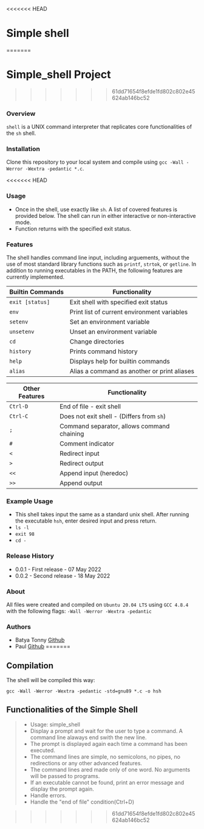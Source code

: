 <<<<<<< HEAD
# Simple shell
=======
# Simple_shell Project
>>>>>>> 61dd71654f8efde1fd802c802e45624ab146bc52

### Overview
`shell` is a UNIX command interpreter that replicates core functionalities of the `sh` shell.

### Installation
Clone this repository to your local system and compile using `gcc -Wall -Werror -Wextra -pedantic *.c`.

<<<<<<< HEAD
### Usage
* Once in the shell, use exactly like `sh`. A list of covered features is provided below. The shell can run in either interactive or non-interactive mode.
* Function returns with the specified exit status.

### Features
The shell handles command line input, including arguements, without the use of most standard library functions such as `printf`, `strtok`, or `getline`. In addition to running executables in the PATH, the following features are currently implemented.

|  Builtin Commands  |    Functionality                            |
| ------------------ | ------------------------------------------- |
| `exit [status]`    | Exit shell with specified exit status       |
| `env`              | Print list of current environment variables |
| `setenv`           | Set an environment variable                 |
| `unsetenv`         | Unset an environment variable               |
| `cd`               | Change directories                          |
| `history`			 | Prints command history					   |
| `help` 			 | Displays help for builtin commands		   |
| `alias`			 | Alias a command as another or print aliases |

|  Other Features    |    Functionality                            |
| ------------------ | ------------------------------------------- |
| `Ctrl-D`           | End of file - exit shell                    |
| `Ctrl-C`           | Does not exit shell - (Differs from `sh`)   |
| `;`                | Command separator, allows command chaining  |
| `#`                | Comment indicator                           |
| `<`				 | Redirect input							   |
| `>`				 | Redirect output							   |
| `<<`				 | Append input (heredoc)					   |
| `>>`				 | Append output							   |

### Example Usage
* This shell takes input the same as a standard unix shell.  After running the executable `hsh`, enter desired input and press return.
* `ls -l`
* `exit 98`
* `cd -`

### Release History
* 0.0.1 - First release - 07 May 2022
* 0.0.2 - Second release - 18 May 2022

### About
All files were created and compiled on `Ubuntu 20.04 LTS` using `GCC 4.8.4` with the following flags: `-Wall -Werror -Wextra -pedantic`

### Authors
* Batya Tonny [Github](https://github.com/Chirrrupin)
* Paul  [Github](https://github.com/[])
=======
## Compilation
The shell will be compiled this way:
```
gcc -Wall -Werror -Wextra -pedantic -std=gnu89 *.c -o hsh
```

## Functionalities of the Simple Shell
> * Usage: simple_shell
> * Display a prompt and wait for the user to type a command.
A command line alaways end swith the new line.
> * The prompt is displayed again each time a command has been executed.
> * The command lines are simple, no semicolons, no pipes, no redirections or any
other advanced features.
> * The command lines ared made only of one word. No arguments will be passed to programs.
> * If an executable cannot be found, print an error message and display the prompt again.
> * Handle errors.
> * Handle the "end of file" condition(Ctrl+D)

>>>>>>> 61dd71654f8efde1fd802c802e45624ab146bc52
